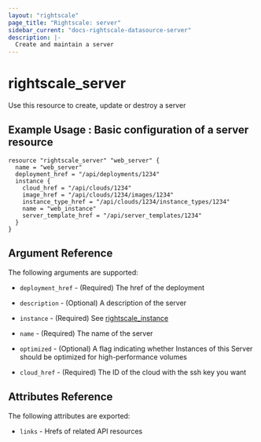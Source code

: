 ```yaml
---
layout: "rightscale"
page_title: "Rightscale: server"
sidebar_current: "docs-rightscale-datasource-server"
description: |-
  Create and maintain a server 
---
```


# rightscale_server

Use this resource to create, update or destroy a server 

## Example Usage : Basic configuration of a server resource

```hcl
resource "rightscale_server" "web_server" {
  name = "web_server"
  deployment_href = "/api/deployments/1234"
  instance {
    cloud_href = "/api/clouds/1234"
    image_href = "/api/clouds/1234/images/1234"
    instance_type_href = "/api/clouds/1234/instance_types/1234"
    name = "web_instance"
    server_template_href = "/api/server_templates/1234"
  }
}
```

## Argument Reference

The following arguments are supported:

* `deployment_href` - (Required) The href of the deployment

* `description` - (Optional) A description of the server

* `instance` - (Required) See [rightscale_instance](https://github.com/rightscale/terraform-provider-rightscale/blob/master/rightscale/website/docs/r/cm_server.markdown)

* `name` - (Required) The name of the server

* `optimized` - (Optional) A flag indicating whether Instances of this Server should be optimized for high-performance volumes

* `cloud_href` - (Required) The ID of the cloud with the ssh key you want

## Attributes Reference

The following attributes are exported:

* `links` - Hrefs of related API resources
